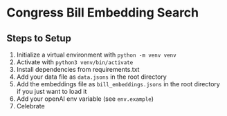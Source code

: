 # Congress Bill Embedding Search

## Steps to Setup

1. Initialize a virtual environment with `python -m venv venv`
2. Activate with `python3 venv/bin/activate`
3. Install dependencies from requirements.txt
4. Add your data file as `data.jsons` in the root directory
5. Add the embeddings file as `bill_embeddings.jsons` in the root directory if you just want to load it
6. Add your openAI env variable (see `env.example`)
7. Celebrate
